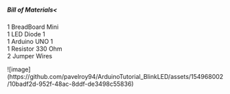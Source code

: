 
<h5><strong>Bill of Materials</strong><</h5>

<p>1	BreadBoard Mini<br>
1	LED Diode	1<br>
1	Arduino UNO	1<br>
1	Resistor 330 Ohm<br>
2	Jumper Wires</p>
![image](https://github.com/pavelroy94/ArduinoTutorial_BlinkLED/assets/154968002/10badf2d-952f-48ac-8ddf-de3498c55836)

